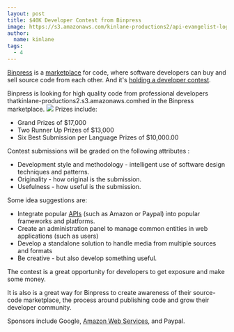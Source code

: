 ```yaml
---
layout: post
title: $40K Developer Contest from Binpress
image: https://s3.amazonaws.com/kinlane-productions2/api-evangelist-logos/api-evangelist-butterfly-vertical.png
author:
  name: kinlane
tags:
  - 4
---
```

[Binpress](http://www.binpress.com/) is a [marketplace](http://www.apievangelist.com/ecosystem-building-blocks-detail.php?Building_Block_ID=130) for code, where software developers can buy and sell source code from each other. And it's [holding a developer contest](http://www.binpress.com/contest).

Binpress is looking for high quality code from professional developers thatkinlane-productions2.s3.amazonaws.comhed in the Binpress marketplace. [![](http://kinlane-productions.s3.amazonaws.com/contests/binpress-programming-contest.png)](http://www.binpress.com/contest) Prizes include:

*   Grand Prizes of $17,000
*   Two Runner Up Prizes of $13,000
*   Six Best Submission per Language Prizes of $10,000.00

Contest submissions will be graded on the following attributes :

*   Development style and methodology - intelligent use of software design techniques and patterns.
*   Originality - how original is the submission.
*   Usefulness - how useful is the submission.

Some idea suggestions are:

*   Integrate popular [APIs](http://www.apievangelist.com/) (such as Amazon or Paypal) into popular frameworks and platforms.
*   Create an administration panel to manage common entities in web applications (such as users)
*   Develop a standalone solution to handle media from multiple sources and formats
*   Be creative - but also develop something useful.

The contest is a great opportunity for developers to get exposure and make some money.

It is also is a great way for Binpress to create awareness of their source-code marketplace, the process around publishing code and grow their developer community.

Sponsors include Google, [Amazon Web Services](http://www.kinlane.com/category/amazon/amazon-web-services/), and Paypal.